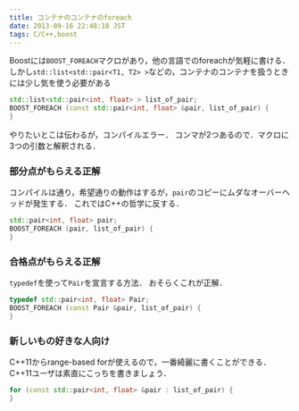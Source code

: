 ```yaml
---
title: コンテナのコンテナのforeach
date: 2013-09-16 22:48:18 JST
tags: C/C++,boost
---
```


Boostには`BOOST_FOREACH`マクロがあり，他の言語でのforeachが気軽に書ける．
しかし`std::list<std::pair<T1, T2> >`などの，コンテナのコンテナを扱うときには少し気を使う必要がある

```cpp
std::list<std::pair<int, float> > list_of_pair;
BOOST_FOREACH (const std::pair<int, float> &pair, list_of_pair) {
}
```

やりたいとこは伝わるが，コンパイルエラー．
コンマが2つあるので．マクロに3つの引数と解釈される．

### 部分点がもらえる正解

コンパイルは通り，希望通りの動作はするが，`pair`のコピーにムダなオーバーヘッドが発生する．
これではC\+\+の哲学に反する．

```cpp
std::pair<int, float> pair;
BOOST_FOREACH (pair, list_of_pair) {
}
```

### 合格点がもらえる正解

`typedef`を使って`Pair`を宣言する方法．
おそらくこれが正解．

```cpp
typedef std::pair<int, float> Pair;
BOOST_FOREACH (const Pair &pair, list_of_pair) {
}
```

### 新しいもの好きな人向け

C\+\+11からrange\-based forが使えるので，一番綺麗に書くことができる．C\+\+11ユーザは素直にこっちを書きましょう．

```cpp
for (const std::pair<int, float> &pair : list_of_pair) {
}
```

